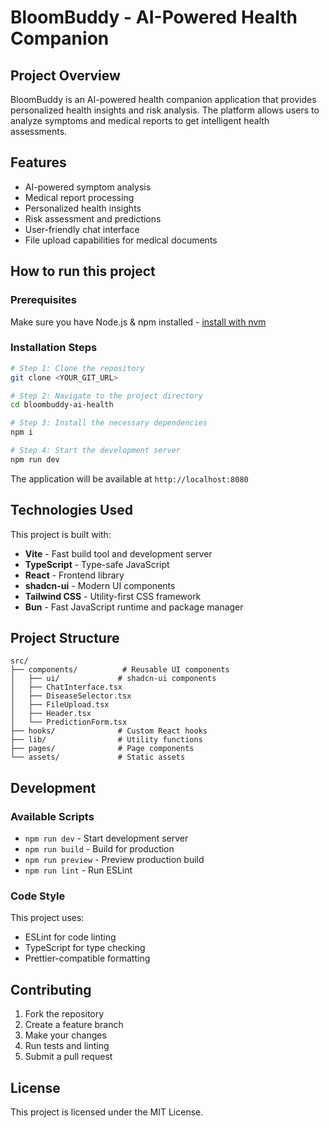 # BloomBuddy - AI-Powered Health Companion

## Project Overview

BloomBuddy is an AI-powered health companion application that provides personalized health insights and risk analysis. The platform allows users to analyze symptoms and medical reports to get intelligent health assessments.

## Features

- AI-powered symptom analysis
- Medical report processing
- Personalized health insights
- Risk assessment and predictions
- User-friendly chat interface
- File upload capabilities for medical documents

## How to run this project

### Prerequisites

Make sure you have Node.js & npm installed - [install with nvm](https://github.com/nvm-sh/nvm#installing-and-updating)

### Installation Steps

```sh
# Step 1: Clone the repository
git clone <YOUR_GIT_URL>

# Step 2: Navigate to the project directory
cd bloombuddy-ai-health

# Step 3: Install the necessary dependencies
npm i

# Step 4: Start the development server
npm run dev
```

The application will be available at `http://localhost:8080`

## Technologies Used

This project is built with:

- **Vite** - Fast build tool and development server
- **TypeScript** - Type-safe JavaScript
- **React** - Frontend library
- **shadcn-ui** - Modern UI components
- **Tailwind CSS** - Utility-first CSS framework
- **Bun** - Fast JavaScript runtime and package manager

## Project Structure

```
src/
├── components/          # Reusable UI components
│   ├── ui/             # shadcn-ui components
│   ├── ChatInterface.tsx
│   ├── DiseaseSelector.tsx
│   ├── FileUpload.tsx
│   ├── Header.tsx
│   └── PredictionForm.tsx
├── hooks/              # Custom React hooks
├── lib/                # Utility functions
├── pages/              # Page components
└── assets/             # Static assets
```

## Development

### Available Scripts

- `npm run dev` - Start development server
- `npm run build` - Build for production
- `npm run preview` - Preview production build
- `npm run lint` - Run ESLint

### Code Style

This project uses:
- ESLint for code linting
- TypeScript for type checking
- Prettier-compatible formatting

## Contributing

1. Fork the repository
2. Create a feature branch
3. Make your changes
4. Run tests and linting
5. Submit a pull request

## License

This project is licensed under the MIT License.
